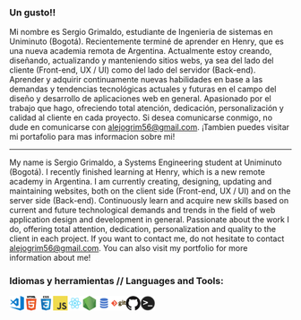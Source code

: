 ### Un gusto!!
Mi nombre es Sergio Grimaldo, estudiante de Ingenieria de sistemas en Uniminuto (Bogotá). Recientemente terminé de aprender en Henry, que es una nueva academia remota de Argentina.
Actualmente estoy creando, diseñando, actualizando y manteniendo sitios webs, ya sea del lado del cliente (Front-end, UX / UI) como del lado del servidor (Back-end).
Aprender y adquirir continuamente nuevas habilidades en base a las demandas y tendencias tecnológicas actuales y futuras en el campo del diseño y desarrollo de aplicaciones web en general.
Apasionado por el trabajo que hago, ofreciendo total atención, dedicación, personalización y calidad al cliente en cada proyecto.
Si desea comunicarse conmigo, no dude en comunicarse con alejogrim56@gmail.com.
¡Tambien puedes visitar mi portafolio para mas informacion sobre mi! 
-------------------------------------------------- -------------------------------------------------- ------------------
My name is Sergio Grimaldo, a Systems Engineering student at Uniminuto (Bogotá). I recently finished learning at Henry, which is a new remote academy in Argentina.
I am currently creating, designing, updating and maintaining websites, both on the client side (Front-end, UX / UI) and on the server side (Back-end).
Continuously learn and acquire new skills based on current and future technological demands and trends in the field of web application design and development in general.
Passionate about the work I do, offering total attention, dedication, personalization and quality to the client in each project.
If you want to contact me, do not hesitate to contact alejogrim56@gmail.com.
You can also visit my portfolio for more information about me!

### Idiomas y herramientas // Languages and Tools:
<img align="left" alt="Visual Studio Code" width="26px" src="https://raw.githubusercontent.com/github/explore/80688e429a7d4ef2fca1e82350fe8e3517d3494d/topics/visual-studio-code/visual-studio-code.png" />
<img align="left" alt="HTML5" width="26px" src="https://raw.githubusercontent.com/github/explore/80688e429a7d4ef2fca1e82350fe8e3517d3494d/topics/html/html.png" />
<img align="left" alt="CSS3" width="26px" src="https://raw.githubusercontent.com/github/explore/80688e429a7d4ef2fca1e82350fe8e3517d3494d/topics/css/css.png" />
<img align="left" alt="JavaScript" width="26px" src="https://raw.githubusercontent.com/github/explore/80688e429a7d4ef2fca1e82350fe8e3517d3494d/topics/javascript/javascript.png" />
<img align="left" alt="React" width="26px" src="https://raw.githubusercontent.com/github/explore/80688e429a7d4ef2fca1e82350fe8e3517d3494d/topics/react/react.png" />
<img align="left" alt="Node.js" width="26px" src="https://raw.githubusercontent.com/github/explore/80688e429a7d4ef2fca1e82350fe8e3517d3494d/topics/nodejs/nodejs.png" />
<img align="left" alt="SQL" width="26px" src="https://raw.githubusercontent.com/github/explore/80688e429a7d4ef2fca1e82350fe8e3517d3494d/topics/sql/sql.png" />
<img align="left" alt="Git" width="26px" src="https://raw.githubusercontent.com/github/explore/80688e429a7d4ef2fca1e82350fe8e3517d3494d/topics/git/git.png" />
<img align="left" alt="GitHub" width="26px" src="https://raw.githubusercontent.com/github/explore/78df643247d429f6cc873026c0622819ad797942/topics/github/github.png" />
<img align="left" alt="Terminal" width="26px" src="https://raw.githubusercontent.com/github/explore/80688e429a7d4ef2fca1e82350fe8e3517d3494d/topics/terminal/terminal.png" />
<br />
